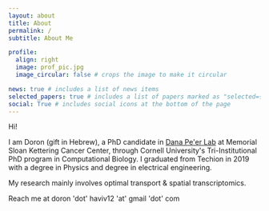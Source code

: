 ```yaml
---
layout: about
title: About
permalink: /
subtitle: About Me

profile:
  align: right
  image: prof_pic.jpg
  image_circular: false # crops the image to make it circular

news: true # includes a list of news items
selected_papers: true # includes a list of papers marked as "selected={true}"
social: True # includes social icons at the bottom of the page
---
```


Hi! 

I am Doron (gift in Hebrew), a PhD candidate in [Dana Pe'er Lab](https://www.mskcc.org/research/ski/labs/dana-pe-er) at Memorial Sloan Kettering Cancer Center, through Cornell University's Tri-Institutional PhD program in Computational Biology. I graduated from Techion in 2019 with a degree in Physics and degree in electrical engineering.

My research mainly involves optimal transport & spatial transcriptomics. 

Reach me at doron 'dot' haviv12 'at' gmail 'dot' com

<!-- Write your biography here. Tell the world about yourself. Link to your favorite [subreddit](http://reddit.com). You can put a picture in, too. The code is already in, just name your picture `prof_pic.jpg` and put it in the `img/` folder.

Put your address / P.O. box / other info right below your picture. You can also disable any of these elements by editing `profile` property of the YAML header of your `_pages/about.md`. Edit `_bibliography/papers.bib` and Jekyll will render your [publications page](/al-folio/publications/) automatically.

Link to your social media connections, too. This theme is set up to use [Font Awesome icons](https://fontawesome.com/) and [Academicons](https://jpswalsh.github.io/academicons/), like the ones below. Add your Facebook, Twitter, LinkedIn, Google Scholar, or just disable all of them. -->
